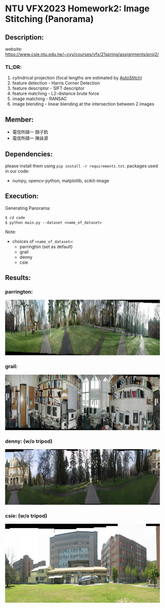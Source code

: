# NTU VFX2023 Homework2: Image Stitching (Panorama)

## Description:
website: https://www.csie.ntu.edu.tw/~cyy/courses/vfx/21spring/assignments/proj2/

### TL;DR:
1. cylindrical projection (focal lengths are estimated by [AutoStitch](http://matthewalunbrown.com/autostitch/autostitch.html))
2. feature detection - Harris Corner Detection 
3. feature descriptor - SIFT descriptor
4. feature matching - L2-distance brute force
5. image matching - RANSAC
6. image blending - linear blending at the intersection between 2 images


## Member:
- 電信所碩一 顏子鈞
- 電信所碩一 陳詠源

## Dependencies:
please install them using ```pip install -r requirements.txt```. packages used in our code:
- numpy, opencv-python, matplotlib, scikit-image

## Execution:
Generating Panorama:
```
$ cd code
$ python main.py --dataset <name_of_dataset>
```
Note:
- choices of ```<name_of_dataset>```: 
    - parrington (set as default)
    - grail
    - denny
    - csie

## Results:

### parrington:
<img src="data/output/panorama_parrington.jpg" height="180">


### grail:
<img src="data/output/panorama_grail.jpg" height="180">


### denny: (w/o tripod)
<img src="data/output/panorama_denny.jpg" height="180">


### csie: (w/o tripod)
<img src="data/output/panorama_csie.jpg" height="256">

